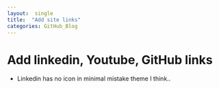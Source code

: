 ```yaml
---
layout:  single
title:  "Add site links"
categories: GitHub_Blog
---
```


# Add linkedin, Youtube, GitHub links

- Linkedin has no icon in minimal mistake theme I think..